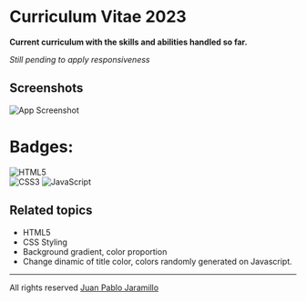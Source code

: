 # Curriculum Vitae 2023
**Current curriculum with the skills and abilities handled so far.** 

*Still pending to apply responsiveness*
## Screenshots
![App Screenshot](https://scontent.feoh3-1.fna.fbcdn.net/v/t1.15752-9/328683021_668042535124367_1201379679660109439_n.png?_nc_cat=107&ccb=1-7&_nc_sid=ae9488&_nc_eui2=AeFsP9gXLjbDAbcydBAZtDvo-7JdvpHkTsH7sl2-keROwSsXWeE2Hb4oFJVg30aHRksOXD7sDw6qGIg4jX4gaHp7&_nc_ohc=ueyKpLmrUKoAX_Mr04i&_nc_ht=scontent.feoh3-1.fna&oh=03_AdQx_S0L_vPHq6HiJE9KygHu5WNyP5XRdg-1H1VKc7L8gw&oe=64238F9C)
# Badges: 
![HTML5](https://img.shields.io/badge/html5-%23E34F26.svg?style=for-the-badge&logo=html5&logoColor=white)  
![CSS3](https://img.shields.io/badge/css3-%231572B6.svg?style=for-the-badge&logo=css3&logoColor=white)
![JavaScript](https://img.shields.io/badge/javascript-%23323330.svg?style=for-the-badge&logo=javascript&logoColor=%23F7DF1E)
## Related topics
* HTML5 
* CSS Styling 
* Background gradient, color proportion
* Change dinamic of title color, colors randomly generated on Javascript. 
*** 
All rights reserved [Juan Pablo Jaramillo](https://github.com/HotSauce96)
